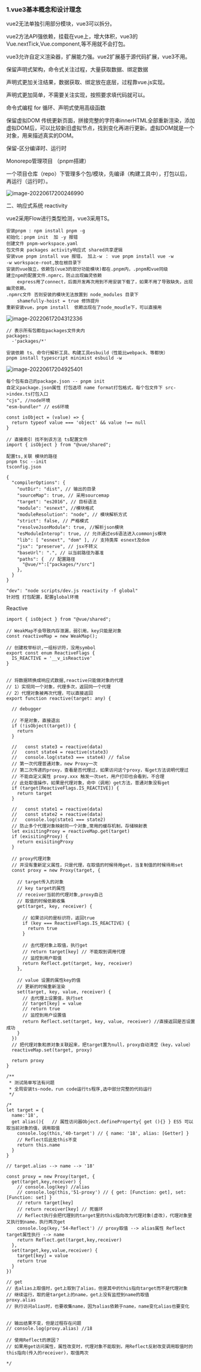 ### 1.vue3基本概念和设计理念

vue2无法单独引用部分模块，vue3可以拆分。

vue2方法API强依赖，挂载在vue上，增大体积，vue3的Vue.nextTick,Vue.component,等不用就不会打包。

vue3允许自定义渲染器，扩展能力强。vue2扩展基于源代码扩展，vue3不用。



保留声明式架构，命令式关注过程，大量获取数据、绑定数据

声明式更加关注结果，数据获取、绑定放在底层，过程靠vue.js实现。

声明式更加简单，不需要关注实现，按照要求填代码就可以。

命令式编程 for 循环、声明式使用高级函数



保留虚拟DOM
传统更新页面，拼接完整的字符串innerHTML全部重新渲染，添加虚拟DOM后，可以比较新旧虚拟节点，找到变化再进行更新。虚拟DOM就是一个对象，用来描述真实的DOM。

保留-区分编译时、运行时



Monorepo管理项目 （pnpm搭建）

一个项目仓库（repo）下管理多个包/模块，先编译（构建工具中），打包以后，再运行（运行时）。

![image-20220617200246990](C:\Users\Administrator\AppData\Roaming\Typora\typora-user-images\image-20220617200246990.png)



二、响应式系统 reactivity

vue2采用Flow进行类型检测，vue3采用TS。



```
安装pnpm : npm install pnpm -g
初始化：pnpm init  加 -y 报错
创建文件 pnpm-workspace.yaml
包文件夹 packages activity响应式 shared共享逻辑
安装vue pnpm install vue 报错， 加上-w ： vue pnpm install vue -w
-w workspace-root,放在根目录下
安装的vue独立，依赖包(vue3的部分功能模块)都在.pnpm内，.pnpm和vue同级
建立npm的配置文件.npmrc，防止出现幽灵依赖
	express用了connect，后面开发再次用到不用安装下载了，如果不用了导致缺失，出现幽灵依赖。
.npmrc文件 否则安装的模块无法放置到 node_modules 目录下
	shamefully-hoist = true 修饰提升
重新安装vue，pnpm install  依赖出现在了node_moudle下，可以直接用

```

![image-20220617204312336](C:\Users\Administrator\AppData\Roaming\Typora\typora-user-images\image-20220617204312336.png)

```
// 表示所有包都在packages文件夹内
packages:
  -'packages/*'
```

```
安装依赖 ts、命令行解析工具、构建工具esbuild（性能比webpack、等都快）
pnpm install typescript minimist esbuild -w
```

![image-20220617204925401](C:\Users\Administrator\AppData\Roaming\Typora\typora-user-images\image-20220617204925401.png)



```
每个包有自己的package.json -- pnpm init
自定义package.json属性 打包选项 name format打包格式，每个包文件下 src->index.ts打包入口
"cjs", //node环境
"esm-bundler" // es6环境

```

```
const isObject = (value) => {
  return typeof value === 'object' && value !== null
}
```

```
// 直接索引 找不到该方法 ts配置文件
import { isObject } from "@vue/shared";
```

```
配置ts,关联 模块的路径
pnpm tsc --init
tsconfig.json
```

```
{
  "compilerOptions": {
    "outDir": "dist", // 输出的目录 
    "sourceMap": true, // 采用sourcemap  
    "target": "es2016", // 目标语法 
    "module": "esnext", //模块格式     
    "moduleResolution": "node", // 模块解析方式  
    "strict": false, // 严格模式 
    "resolveJsonModule": true, //解析json模块  
    "esModuleInterop": true, // 允许通过es6语法进入commonjs模块
    "lib": [ "esnext", "dom" ], // 支持类库 esnext及dom 
    "jsx": "preserve", // jsx不转义 
    "baseUrl": ".", // 以当前路径为基准
    "paths": {  // 配置路径
      "@vue/*":["packages/*/src"]
    },
  }
}
```

```
"dev": "node scripts/dev.js reactivity -f global"
针对性 打包配置，配置global环境
```

Reactive

```
import { isObject } from "@vue/shared";

// WeakMap不会导致内存泄漏，弱引用，key只能是对象
const reactiveMap = new WeakMap();

// 创建枚举标识,一组标识符，没用symbol
export const enum ReactiveFlags {
  IS_REACTIVE = '__v_isReactive'
}


// 将数据转换成响应式数据,reactive只能做对象的代理
// 1）实现同一个对象，代理多次，返回同一个代理
// 2）代理对象被再次代理，可以直接返回
export function reactive(target: any) {

  // debugger

  // 不是对象，直接退出
  if (!isObject(target)) {
    return
  }

  //   const state3 = reactive(data)
  //   const state4 = reactive(state3)
  //   console.log(state3 === state4) // false
  // 第一次代理普通对象，new Proxy一次
  // 第二次传递的proxy，查看是否代理过，如果访问这个proxy，有get方法说明代理过
  // 不能自定义属性 proxy.xxx 触发一次set，用户打印也会看到，不合理
  // 此处取值操作，如果是代理对象，命中（调用）get方法，普通对象没有get
  if (target[ReactiveFlags.IS_REACTIVE]) {
    return target
  }

  //   const state1 = reactive(data)
  //   const state2 = reactive(data)
  //   console.log(state1 === state2)
  // 防止多个代理对象映射同一个对象,常用的缓存机制，存储映射表
  let exisitingProxy = reactiveMap.get(target)
  if (exisitingProxy) {
    return exisitingProxy
  }

  // proxy代理对象
  // 并没有重新定义属性，只是代理，在取值的时候待用get，当复制值的时候待用set
  const proxy = new Proxy(target, {

    // target传入的对象
    // key target的属性
    // receiver当前的代理对象,proxy自己
    // 取值的时候依赖收集
    get(target, key, receiver) {

      // 如果访问的是标识符，返回true
      if (key === ReactiveFlags.IS_REACTIVE) {
        return true
      }

      // 去代理对象上取值，执行get
      // return target[key] // 不能取到调用代理
      // 监控到用户取值
      return Reflect.get(target, key, receiver)
    },

    // value 设置的属性key的值
    // 更新的时候重新渲染
    set(target, key, value, receiver) {
      // 去代理上设置值，执行set
      // target[key] = value
      // return true
      // 监控到用户设置值
      return Reflect.set(target, key, value, receiver) //直接返回是否设置成功
    }
  })
  // 把代理对象和原对象关联起来，把target置为null，proxy自动清空（key，value）
  reactiveMap.set(target, proxy)

  return proxy
}

/**
 * 测试简单写法有问题
 * 全局安装ts-node，run code运行ts程序,选中部分完整的代码运行
 */

/*
let target = {
  name:'18',
  get alias(){   // 属性访问器Object.defineProperty{ get (){} } ES5 可以取当前对象的值，调用取值
    console.log(this,'40-target') // { name: '18', alias: [Getter] }
    // Reflect后此处this不变
    return this.name
  }
}

// target.alias --> name --> '18'

const proxy = new Proxy(target, {
  get(target,key,receiver) {
    // console.log(key) //alias
    // console.log(this,'51-proxy') // { get: [Function: get], set: [Function: set] }
    // return target[key]
    // return receiver[key] // 死循环
    // Reflect执行会把代理到的target里的this指向改为代理对象(虚改)，代理对象里又执行到name，执行两次get
    console.log(key,'54-Reflect') // proxy取值 --> alias属性 Reflect target属性执行 --> name
    return Reflect.get(target,key,receiver)
  },
  set(target,key,value,receiver) {
    target[key] = value
    return true
  }
})

// get
// 去alias上取值时，get上取到了alias，但是其中的this指向target而不是代理对象
// 继续运行，取的是target上的name，get上没有监控到name的取值
proxy.alias
// 执行访问alias时，也要收集name，因为alias依赖于name，name变化alias也要变化


// 输出结果不变，但是过程存在问题
// console.log(proxy.alias) //18

// 使用Reflect的原因？
// 如果用get访问属性，属性改变时，代理对象不能取到，用Reflect反射改变调用取值时的this指向(传入的receiver)，取值两次

*/

```

